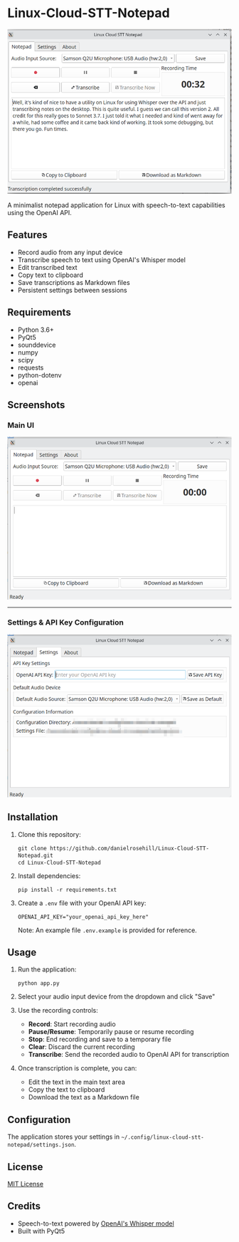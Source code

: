 # Linux-Cloud-STT-Notepad

 ![alt text](screenshots/releases/v2/1.png)

A minimalist notepad application for Linux with speech-to-text capabilities using the OpenAI API.

## Features

- Record audio from any input device
- Transcribe speech to text using OpenAI's Whisper model
- Edit transcribed text
- Copy text to clipboard
- Save transcriptions as Markdown files
- Persistent settings between sessions

## Requirements

- Python 3.6+
- PyQt5
- sounddevice
- numpy
- scipy
- requests
- python-dotenv
- openai

## Screenshots

 ### Main UI

 ![alt text](screenshots/releases/v2/2.png)

 ---

 ### Settings & API Key Configuration

 ![alt text](screenshots/releases/v2/3.png)

## Installation

1. Clone this repository:
   ```
   git clone https://github.com/danielrosehill/Linux-Cloud-STT-Notepad.git
   cd Linux-Cloud-STT-Notepad
   ```

2. Install dependencies:
   ```
   pip install -r requirements.txt
   ```

3. Create a `.env` file with your OpenAI API key:
   ```
   OPENAI_API_KEY="your_openai_api_key_here"
   ```
   Note: An example file `.env.example` is provided for reference.

## Usage

1. Run the application:
   ```
   python app.py
   ```

2. Select your audio input device from the dropdown and click "Save"

3. Use the recording controls:
   - **Record**: Start recording audio
   - **Pause/Resume**: Temporarily pause or resume recording
   - **Stop**: End recording and save to a temporary file
   - **Clear**: Discard the current recording
   - **Transcribe**: Send the recorded audio to OpenAI API for transcription

4. Once transcription is complete, you can:
   - Edit the text in the main text area
   - Copy the text to clipboard
   - Download the text as a Markdown file

## Configuration

The application stores your settings in `~/.config/linux-cloud-stt-notepad/settings.json`.

## License

[MIT License](LICENSE)

## Credits

- Speech-to-text powered by [OpenAI's Whisper model](https://platform.openai.com/docs/guides/speech-to-text)
- Built with PyQt5
